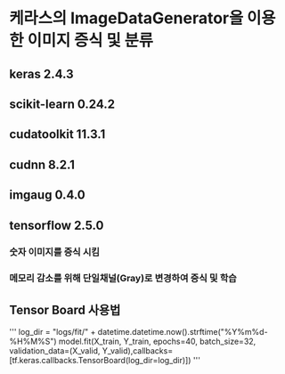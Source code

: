 # 케라스의 ImageDataGenerator을 이용한 이미지 증식 및 분류
## keras 2.4.3
## scikit-learn 0.24.2
## cudatoolkit 11.3.1
## cudnn 8.2.1
## imgaug 0.4.0
## tensorflow 2.5.0
### 숫자 이미지를 증식 시킴
### 메모리 감소를 위해 단일채널(Gray)로 변경하여 증식 및 학습
### 
## Tensor Board 사용법
'''
log_dir = "logs/fit/" + datetime.datetime.now().strftime("%Y%m%d-%H%M%S")
model.fit(X_train, Y_train, epochs=40, batch_size=32, validation_data=(X_valid, Y_valid),callbacks=[tf.keras.callbacks.TensorBoard(log_dir=log_dir)])
'''
